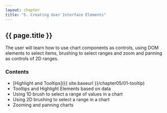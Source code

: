 ```yaml
---
layout: chapter
title: "5. Creating User Interface Elements"
---
```


## {{ page.title }}

The user will learn how to use chart components as controls, using DOM elements to select items, brushing to select ranges and zoom and panning as controls of 2D ranges.

### Contents

- [Highlight and Tooltips]({{ site.baseurl }}/chapter05/01-tooltip)
- Tooltips and Highlight Elements based on data
- Using 1D brush to select a range of values in a chart
- Using 2D brushing to select a range in a chart
- Zooming and panning charts

